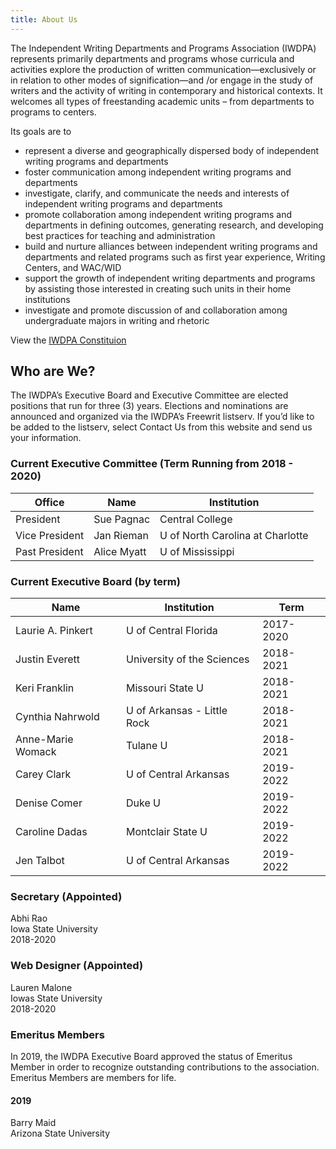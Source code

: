 ```yaml
---
title: About Us 
---
```

The Independent Writing Departments and Programs Association (IWDPA) represents primarily departments and programs whose curricula and activities explore the production of written communication—exclusively or in relation to other modes of signification—and /or engage in the study of writers and the activity of writing in contemporary and historical contexts. It welcomes all types of freestanding academic units – from departments to programs to centers.

Its goals are to

* represent a diverse and geographically dispersed body of independent writing programs and departments
* foster communication among independent writing programs and departments
* investigate, clarify, and communicate the needs and interests of independent writing programs and departments
* promote collaboration among independent writing programs and departments in defining outcomes, generating research, and developing best practices for teaching and administration
* build and nurture alliances between independent writing programs and departments and related programs such as first year experience, Writing Centers, and WAC/WID
* support the growth of independent writing departments and programs by assisting those interested in creating such units in their home institutions
* investigate and promote discussion of and collaboration among undergraduate majors in writing and rhetoric

View the [IWDPA Constituion](images/constitution.pdf) 

## Who are We?
The IWDPA’s Executive Board and Executive Committee are elected positions that run for three (3) years. Elections and nominations are announced and organized via the IWDPA’s Freewrit listserv. If you’d like to be added to the listserv, select Contact Us from this website and send us your information.

### Current Executive Committee (Term Running from 2018 - 2020)

| Office         | Name        | Institution                      |
|----------------|-------------|----------------------------------|
| President      | Sue Pagnac  | Central College                  |
| Vice President | Jan Rieman  | U of North Carolina at Charlotte |
| Past President | Alice Myatt | U of Mississippi                 |


### Current Executive Board (by term) 

| Name               | Institution                  | Term       |
|--------------------|------------------------------|------------|
| Laurie A\. Pinkert | U of Central Florida         | 2017\-2020 |
| Justin Everett     | University of the Sciences   | 2018\-2021 |
| Keri Franklin      | Missouri State U             | 2018\-2021 |
| Cynthia Nahrwold   | U of Arkansas \- Little Rock | 2018\-2021 |
| Anne\-Marie Womack | Tulane U                     | 2018\-2021 |
| Carey Clark        | U of Central Arkansas        | 2019\-2022 |
| Denise Comer       | Duke U                       | 2019\-2022 |
| Caroline Dadas     | Montclair State U            | 2019\-2022 |
| Jen Talbot         | U of Central Arkansas        | 2019\-2022 |

### Secretary (Appointed)
Abhi Rao  	
Iowa State University  			
2018-2020

### Web Designer (Appointed)
Lauren Malone  
Iowas State University  			
2018-2020

### Emeritus Members
In 2019, the IWDPA Executive Board approved the status of Emeritus Member in order to recognize outstanding contributions to the association. Emeritus Members are members for life.

#### 2019
Barry Maid  
Arizona State University	



